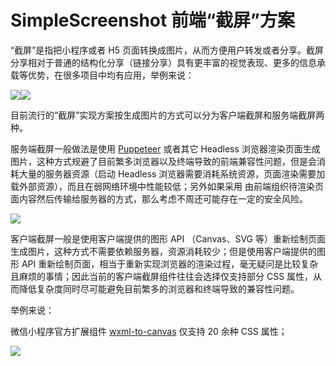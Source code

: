 # SimpleScreenshot 前端“截屏”方案

“截屏”是指把小程序或者 H5 页面转换成图片，从而方便用户转发或者分享。截屏分享相对于普通的结构化分享（链接分享）具有更丰富的视觉表现、更多的信息承载等优势，在很多项目中均有应用，举例来说：

![](https://newbieyoung.github.io/images/simple-screenshot-0.gif)![](https://newbieyoung.github.io/images/simple-screenshot-1.gif)

目前流行的“截屏”实现方案按生成图片的方式可以分为客户端截屏和服务端截屏两种。

服务端截屏一般做法是使用 [Puppeteer](https://github.com/puppeteer/puppeteer) 或者其它 Headless 浏览器渲染页面生成图片，这种方式规避了目前繁多浏览器以及终端导致的前端兼容性问题，但是会消耗大量的服务器资源（启动 Headless 浏览器需要消耗系统资源，页面渲染需要加载外部资源），而且在弱网络环境中性能较低；另外如果采用
由前端组织待渲染页面内容然后传输给服务器的方式，那么考虑不周还可能存在一定的安全风险。

![](https://newbieyoung.github.io/images/simple-screenshot-2.jpg)

客户端截屏一般是使用客户端提供的图形 API （Canvas、SVG 等）重新绘制页面生成图片，这种方式不需要依赖服务器，资源消耗较少；但是使用客户端提供的图形 API 重新绘制页面，相当于重新实现浏览器的渲染过程，毫无疑问是比较复杂且麻烦的事情；因此当前的客户端截屏组件往往会选择仅支持部分 CSS 属性，从而降低复杂度同时尽可能避免目前繁多的浏览器和终端导致的兼容性问题。

举例来说：

微信小程序官方扩展组件 [wxml-to-canvas](https://developers.weixin.qq.com/miniprogram/dev/extended/component-plus/wxml-to-canvas.html) 仅支持 20 余种 CSS 属性；

![](https://newbieyoung.github.io/images/simple-screenshot-3.jpg)
